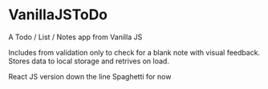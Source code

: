 # VanillaJSToDo

A Todo / List / Notes app from Vanilla JS

Includes from validation only to check for a blank note with visual feedback.
Stores data to local storage and retrives on load.

React JS version down the line
Spaghetti for now
